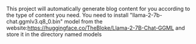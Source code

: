 This project will automatically generate blog content for you according to the type of content you need.
You need to install "llama-2-7b-chat.ggmlv3.q8_0.bin" model from the website:https://huggingface.co/TheBloke/Llama-2-7B-Chat-GGML  and store it in the directory named models
